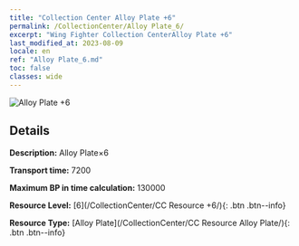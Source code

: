 ```yaml
---
title: "Collection Center Alloy Plate +6"
permalink: /CollectionCenter/Alloy Plate_6/
excerpt: "Wing Fighter Collection CenterAlloy Plate +6"
last_modified_at: 2023-08-09
locale: en
ref: "Alloy Plate_6.md"
toc: false
classes: wide
---
```



![Alloy Plate +6](/images/cc/CC_Alloy_Plate_5.png)

## Details

  **Description:** Alloy Plate×6

  **Transport time:** 7200

  **Maximum BP in time calculation:** 130000

  **Resource Level:** [6](/CollectionCenter/CC Resource +6/){: .btn .btn--info}

  **Resource Type:** [Alloy Plate](/CollectionCenter/CC Resource Alloy Plate/){: .btn .btn--info}

